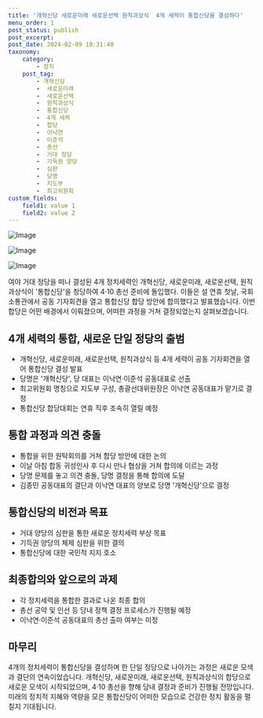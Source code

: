 ```yaml
---
title: '개혁신당 새로운미래 새로운선택 원칙과상식  4개 세력이 통합신당을 결성하다'
menu_order: 1
post_status: publish
post_excerpt: 
post_date: 2024-02-09 19:31:40
taxonomy:
    category:
        - 정치
    post_tag:
        - 개혁신당
        -  새로운미래
        -  새로운선택
        -  원칙과상식
        -  통합신당
        -  4개 세력
        -  합당
        -  이낙연
        -  이준석
        -  총선
        -  거대 정당
        -  기득권 양당
        -  심판
        -  당명
        -  지도부
        -  최고위원회
custom_fields:
    field1: value 1
    field2: value 2
---
```


![Image](https://imgnews.pstatic.net/image/001/2024/02/09/PYH2024020903980001300_P4_20240209185305345.jpg?type=w647)

![Image](https://imgnews.pstatic.net/image/001/2024/02/09/GYH2024020900050004400_P2_20240209185305350.jpg?type=w647)

![Image](https://imgnews.pstatic.net/image/001/2024/02/09/PYH2024020903900001300_P4_20240209185305352.jpg?type=w647)

여야 거대 정당을 떠나 결성된 4개 정치세력인 개혁신당, 새로운미래, 새로운선택, 원칙과상식이 '통합신당'을 창당하여 4·10 총선 준비에 돌입했다. 이들은 설 연휴 첫날, 국회 소통관에서 공동 기자회견을 열고 통합신당 합당 방안에 합의했다고 발표했습니다. 이번 합당은 어떤 배경에서 이뤄졌으며, 어떠한 과정을 거쳐 결정되었는지 살펴보겠습니다.
## 4개 세력의 통합, 새로운 단일 정당의 출범
- 개혁신당, 새로운미래, 새로운선택, 원칙과상식 등 4개 세력이 공동 기자회견을 열어 통합신당 결성 발표
- 당명은 '개혁신당', 당 대표는 이낙연·이준석 공동대표로 선출
- 최고위원회 명칭으로 지도부 구성, 총괄선대위원장은 이낙연 공동대표가 맡기로 결정
- 통합신당 합당대회는 연휴 직후 조속히 열릴 예정
## 통합 과정과 의견 충돌
- 통합을 위한 원탁회의를 거쳐 합당 방안에 대한 논의
- 이날 아침 합동 귀성인사 후 다시 만나 협상을 거쳐 합의에 이르는 과정
- 당명 문제를 놓고 의견 충돌, 당명 결정을 통해 합의에 도달
- 김종민 공동대표의 결단과 이낙연 대표의 양보로 당명 '개혁신당'으로 결정
## 통합신당의 비전과 목표
- 거대 양당의 심판을 통한 새로운 정치세력 부상 목표
- 기득권 양당의 체제 심판을 위한 결의
- 통합신당에 대한 국민적 지지 호소
## 최종합의와 앞으로의 과제
- 각 정치세력을 통합한 결과로 나온 최종 합의
- 총선 공약 및 인선 등 당내 정책 결정 프로세스가 진행될 예정
- 이낙연·이준석 공동대표의 총선 출마 여부는 미정
## 마무리
4개의 정치세력이 통합신당을 결성하며 한 단일 정당으로 나아가는 과정은 새로운 모색과 결단의 연속이었습니다. 개혁신당, 새로운미래, 새로운선택, 원칙과상식의 합당으로 새로운 모색이 시작되었으며, 4·10 총선을 향해 당내 결정과 준비가 진행될 전망입니다. 미래의 정치적 지혜와 역량을 모은 통합신당이 어떠한 모습으로 건강한 정치 활동을 펼칠지 기대됩니다.
